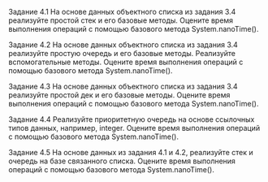 Задание 4.1
На основе данных объектного списка из задания 3.4 реализуйте простой стек и его базовые методы.
Оцените время выполнения операций с помощью базового метода System.nanoTime().

Задание 4.2
На основе данных объектного списка из задания 3.4 реализуйте простую очередь и его базовые методы.
Реализуйте вспомогательные методы.
Оцените время выполнения операций с помощью базового метода System.nanoTime().

Задание 4.3
На основе данных объектного списка из задания 3.4 реализуйте простой дек и его базовые методы.
Оцените время выполнения операций с помощью базового метода System.nanoTime().

Задание 4.4
Реализуйте приоритетную очередь на основе ссылочных типов данных, например, integer.
Оцените время выполнения операций с помощью базового метода System.nanoTime().

Задание 4.5
На основе данных из задания 4.1 и 4.2, реализуйте стек и очередь на базе связанного списка.
Оцените время выполнения операций с помощью базового метода System.nanoTime().